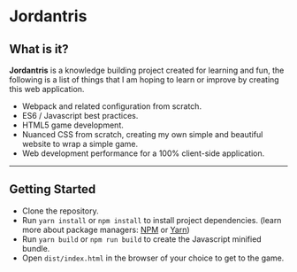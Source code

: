 # Jordantris

## What is it?

**Jordantris** is a knowledge building project created for learning and fun, the following is a list of things that I am hoping to learn or improve by creating this web application.

- Webpack and related configuration from scratch.
- ES6 / Javascript best practices.
- HTML5 game development.
- Nuanced CSS from scratch, creating my own simple and beautiful website to wrap a simple game.
- Web development performance for a 100% client-side application.

---

## Getting Started

- Clone the repository.
- Run `yarn install` or `npm install` to install project dependencies. (learn more about package managers: [NPM](https://www.npmjs.com/) or [Yarn](https://yarnpkg.com/))
- Run `yarn build` or `npm run build` to create the Javascript minified bundle.
- Open `dist/index.html` in the browser of your choice to get to the game.
